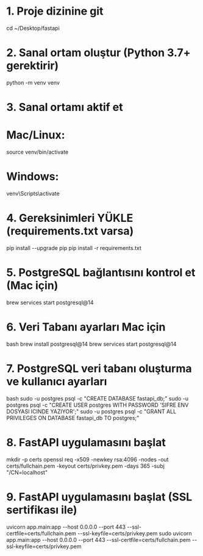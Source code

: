 # 1. Proje dizinine git
cd ~/Desktop/fastapi

# 2. Sanal ortam oluştur (Python 3.7+ gerektirir)
python -m venv venv

# 3. Sanal ortamı aktif et
# Mac/Linux:
source venv/bin/activate
# Windows:
venv\Scripts\activate

# 4. Gereksinimleri YÜKLE (requirements.txt varsa)
pip install --upgrade pip
pip install -r requirements.txt

# 5. PostgreSQL bağlantısını kontrol et (Mac için)
brew services start postgresql@14

# 6. Veri Tabanı ayarları Mac için
bash
brew install postgresql@14
brew services start postgresql@14

# 7. PostgreSQL veri tabanı oluşturma ve kullanıcı ayarları
bash
sudo -u postgres psql -c "CREATE DATABASE fastapi_db;"
sudo -u postgres psql -c "CREATE USER postgres WITH PASSWORD 'SIFRE ENV DOSYASI ICINDE YAZIYOR';"
sudo -u postgres psql -c "GRANT ALL PRIVILEGES ON DATABASE fastapi_db TO postgres;"

# 8. FastAPI uygulamasını başlat
mkdir -p certs
openssl req -x509 -newkey rsa:4096 -nodes -out certs/fullchain.pem -keyout certs/privkey.pem -days 365 -subj "/CN=localhost"

# 9. FastAPI uygulamasını başlat (SSL sertifikası ile)
uvicorn app.main:app --host 0.0.0.0 --port 443 --ssl-certfile=certs/fullchain.pem --ssl-keyfile=certs/privkey.pem
sudo uvicorn app.main:app --host 0.0.0.0 --port 443 --ssl-certfile=certs/fullchain.pem --ssl-keyfile=certs/privkey.pem
